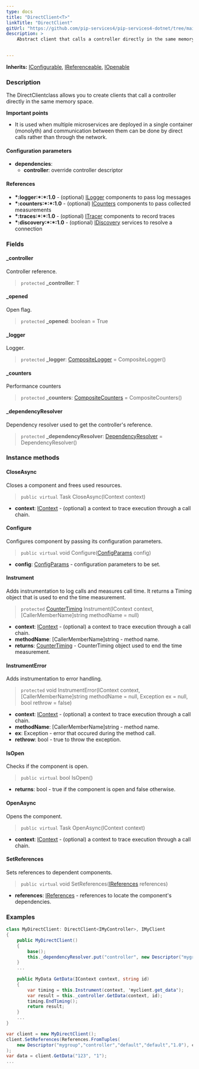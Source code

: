 ```yaml
---
type: docs
title: "DirectClient<T>"
linkTitle: "DirectClient"
gitUrl: "https://github.com/pip-services4/pip-services4-dotnet/tree/main/pip-services4-rpc-dotnet"
description: >
    Abstract client that calls a controller directly in the same memory space.

   
---
```


**Inherits:** [IConfigurable](../../../components/config/iconfigurable), [IReferenceable](../../../components/refer/ireferenceable), [IOpenable](../../../components/run/iopenable)

### Description

The DirectClientclass allows you to create clients that call a controller directly in the same memory space.

**Important points**

-  It is used when multiple microservices are deployed in a single container (monolyth) and communication between them can be done by direct calls rather than through the network.

#### Configuration parameters

- **dependencies**:
    - **controller**: override controller descriptor

#### References

- **\*:logger:\*:\*:1.0** - (optional) [ILogger](../../../observability/log/ilogger) components to pass log messages
- **\*:counters:\*:\*:1.0** - (optional) [ICounters](../../../observability/count/icounters) components to pass collected measurements
- **\*:traces:\*:\*:1.0** - (optional) [ITracer](../../../observability/trace/itracer) components to record traces
- **\*:discovery:\*:\*:1.0** - (optional) [IDiscovery](../../../config/connect/idiscovery) services to resolve a connection


### Fields

<span class="hide-title-link">

#### _controller
Controller reference.
> `protected` **_controller**: T

#### _opened
Open flag.
> `protected` **_opened**: boolean = True

#### _logger
Logger.
> `protected` **_logger**: [CompositeLogger](../../../observability/count/composite_counters) = CompositeLogger()

#### _counters
Performance counters
> `protected` **_counters**: [CompositeCounters](../../../observability/count/composite_counters) = CompositeCounters()

#### _dependencyResolver
Dependency resolver used to get the controller's reference.
> `protected` **_dependencyResolver**: [DependencyResolver](../../../components/refer/dependency_resolver) = DependencyResolver()

</span>



### Instance methods

#### CloseAsync
Closes a component and frees used resources.

> `public virtual` Task CloseAsync(IContext context)

- **context**: [IContext](../../../components/context/icontext) - (optional) a context to trace execution through a call chain.


#### Configure
Configures component by passing its configuration parameters.

> `public virtual` void Configure([ConfigParams](../../../components/config/config_params) config)

- **config**: [ConfigParams](../../../components/config/config_params) - configuration parameters to be set.


#### Instrument
Adds instrumentation to log calls and measures call time.
It returns a Timing object that is used to end the time measurement.

> `protected` [CounterTiming](../../../observability/count/counter_timing) Instrument(IContext context, [CallerMemberName]string methodName = null)

- **context**: [IContext](../../../components/context/icontext) - (optional) a context to trace execution through a call chain.
- **methodName**: [CallerMemberName]string - method name.
- **returns**: [CounterTiming](../../../observability/count/counter_timing) - CounterTiming object used to end the time measurement.


#### InstrumentError
Adds instrumentation to error handling.

> `protected` void InstrumentError(IContext context, [CallerMemberName]string methodName = null, Exception ex = null, bool rethrow = false)

- **context**: [IContext](../../../components/context/icontext) - (optional) a context to trace execution through a call chain.
- **methodName**: [CallerMemberName]string - method name.
- **ex**: Exception - error that occured during the method call.
- **rethrow**: bool - true to throw the exception.


#### IsOpen
Checks if the component is open.

> `public virtual` bool IsOpen()

- **returns**: bool - true if the component is open and false otherwise.


#### OpenAsync
Opens the component.

> `public virtual` Task OpenAsync(IContext context)

- **context**: [IContext](../../../components/context/icontext) - (optional) a context to trace execution through a call chain.


#### SetReferences
Sets references to dependent components.

> `public virtual` void SetReferences([IReferences](../../../components/refer/ireferences) references)

- **references**: [IReferences](../../../components/refer/ireferences) - references to locate the component's dependencies.

### Examples

```cs
class MyDirectClient: DirectClient<IMyController>, IMyClient 
{
    public MyDirectClient()
    {   
        base();
        this._dependencyResolver.put("controller", new Descriptor("mygroup", "controller", "*", "*", "*"));
    }
    ...
    
    public MyData GetData(IContext context, string id)
    {
        var timing = this.Instrument(context, 'myclient.get_data');
        var result = this._controller.GetData(context, id);
        timing.EndTiming();
        return result;
    }
    ...
}

var client = new MyDirectClient();
client.SetReferences(References.FromTuples(
    new Descriptor("mygroup","controller","default","default","1.0"), controller)
);
var data = client.GetData("123", "1");
...
```
